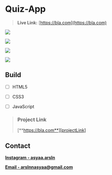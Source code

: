  # Quiz-App



> **Live Link:**  [https://bla.com](https://bla.com)


![][img1]

![][img2]

![][img3]

![][img4]




## Build

- [ ] HTML5

- [ ] CSS3

- [ ] JavaScript






> ### Project Link
>
> [**https://bla.com**][projectLink]

## Contact

[**Instagram - asyaa.arsln**][instagram]

[**Email - arslnnasyaa@gmail.com**][mail]









[img1]: ./img/img1.png
[img2]: ./img/img2.png
[img3]:./img/img3.png
[img4]: ./img/img4.png






[mail]: arslnnasyaa@gmail.com
[instagram]: https://www.instagram.com/asyaa.arsln/#
 
 
